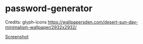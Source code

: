 # password-generator

Credits:
glyph-icons
https://wallpapersden.com/desert-sun-day-minimalism-wallpaper/2932x2932/

[Screenshot](https://raw.githubusercontent.com/everetthumphreys/password-generator/master/assets/Screen%20Shot%202019-12-17%20at%208.44.10%20PM.png)